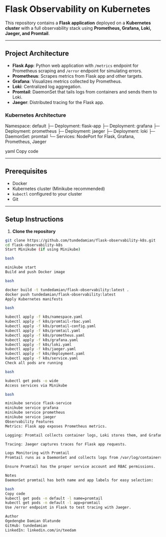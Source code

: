# Flask Observability on Kubernetes

This repository contains a **Flask application** deployed on a **Kubernetes cluster** with a full observability stack using **Prometheus, Grafana, Loki, Jaeger, and Promtail**.

---

## Project Architecture

- **Flask App**: Python web application with `/metrics` endpoint for Prometheus scraping and `/error` endpoint for simulating errors.
- **Prometheus**: Scrapes metrics from Flask app and other targets.
- **Grafana**: Visualizes metrics collected by Prometheus.
- **Loki**: Centralized log aggregation.
- **Promtail**: DaemonSet that tails logs from containers and sends them to Loki.
- **Jaeger**: Distributed tracing for the Flask app.

### Kubernetes Architecture

Namespace: default
├─ Deployment: flask-app
├─ Deployment: grafana
├─ Deployment: prometheus
├─ Deployment: jaeger
├─ Deployment: loki
├─ DaemonSet: promtail
└─ Services: NodePort for Flask, Grafana, Prometheus, Jaeger

yaml
Copy code

---

## Prerequisites

- Docker
- Kubernetes cluster (Minikube recommended)
- `kubectl` configured to your cluster
- Git

---

## Setup Instructions

1. **Clone the repository**
```bash
git clone https://github.com/tundedamian/flask-observability-k8s.git
cd flask-observability-k8s
Start Minikube (if using Minikube)

bash

minikube start
Build and push Docker image

bash

docker build -t tundedamian/flask-observability:latest .
docker push tundedamian/flask-observability:latest
Apply Kubernetes manifests

bash

kubectl apply -f k8s/namespace.yaml
kubectl apply -f k8s/promtail-rbac.yaml
kubectl apply -f k8s/promtail-config.yaml
kubectl apply -f k8s/promtail.yaml
kubectl apply -f k8s/prometheus.yaml
kubectl apply -f k8s/grafana.yaml
kubectl apply -f k8s/loki.yaml
kubectl apply -f k8s/jaeger.yaml
kubectl apply -f k8s/deployment.yaml
kubectl apply -f k8s/service.yaml
Check all pods are running

bash

kubectl get pods -o wide
Access services via Minikube

bash

minikube service flask-service
minikube service grafana
minikube service prometheus
minikube service jaeger
Observability Features
Metrics: Flask app exposes Prometheus metrics.

Logging: Promtail collects container logs, Loki stores them, and Grafana visualizes them.

Tracing: Jaeger captures traces for Flask app requests.

Logs Monitoring with Promtail
Promtail runs as a DaemonSet and collects logs from /var/log/containers and /var/lib/docker/containers.

Ensure Promtail has the proper service account and RBAC permissions.

Notes
DaemonSet promtail has both name and app labels for easy selection:

bash
Copy code
kubectl get pods -n default -l name=promtail
kubectl get pods -n default -l app=promtail
Use /error endpoint in Flask to test tracing with Jaeger.

Author
Ogedengbe Damian Olatunde
GitHub: tundedamian
LinkedIn: linkedin.com/in/teedam
